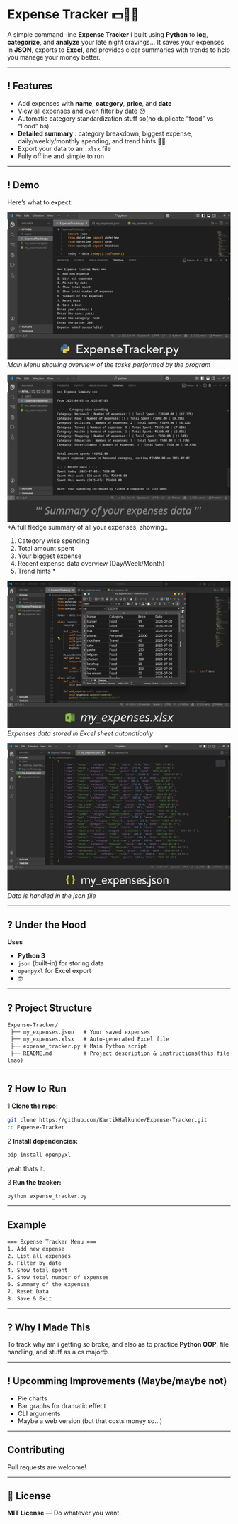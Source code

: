 # Expense Tracker 💵🫰🏽

A simple command-line **Expense Tracker** I built using **Python** to **log**, **categorize**, and **analyze** your late night cravings...
It saves your expenses in **JSON**, exports to **Excel**, and provides clear summaries with trends to help you manage your money better.

---

## ! Features

* Add expenses with **name**, **category**, **price**, and **date**
* View all expenses and even filter by date 😯
* Automatic category standardization stuff so(no duplicate “food” vs “Food” bs)
* **Detailed summary** : category breakdown, biggest expense, daily/weekly/monthly spending, and trend hints 💅🏻
* Export your data to an `.xlsx` file
* Fully offline and simple to run

---

## ! Demo

Here’s what to expect:

![Expense Tracker Menu](demo/demo1.png)
*Main Menu showing overview of the tasks performed by the program*

![Summary Example](demo/demo2.png)
*A full fledge summary of all your expenses, showing.. 
1. Category wise spending
2. Total amount spent
3. Your biggest expense
4. Recent expense data overview (Day/Week/Month)
5. Trend hints *

![Excel Support](demo/demo3.png)
*Expenses data stored in Excel sheet autonatically*

![Json used to store data](demo/demo4.png)
*Data is handled in the json file*

---

## ? Under the Hood

**Uses**
* **Python 3**
* `json` (built-in) for storing data
* `openpyxl` for Excel export
* 🤓

---

## ? Project Structure

```
Expense-Tracker/
 ├── my_expenses.json   # Your saved expenses
 ├── my_expenses.xlsx   # Auto-generated Excel file
 ├── expense_tracker.py # Main Python script
 ├── README.md          # Project description & instructions(this file lmao)
```

---

## ? How to Run

1️ **Clone the repo:**

```bash
git clone https://github.com/KartikHalkunde/Expense-Tracker.git
cd Expense-Tracker
```

2️ **Install dependencies:**

```bash
pip install openpyxl
```
yeah thats it.


3️ **Run the tracker:**

```bash
python expense_tracker.py
```

---

##  Example

```
=== Expense Tracker Menu ===
1. Add new expense
2. List all expenses
3. Filter by date
4. Show total spent
5. Show total number of expenses
6. Summary of the expenses
7. Reset Data
8. Save & Exit
```

---

## ? Why I Made This

To track why am i getting so broke, and also as to practice **Python OOP**, file handling, and stuff as a cs major🤓.

---

## ! Upcomming Improvements (Maybe/maybe not)

* Pie charts 
* Bar graphs for dramatic effect
* CLI arguments
* Maybe a web version (but that costs money so…)
---

## Contributing

Pull requests are welcome! 

---

## 📜 License

**MIT License** — Do whatever you want.
